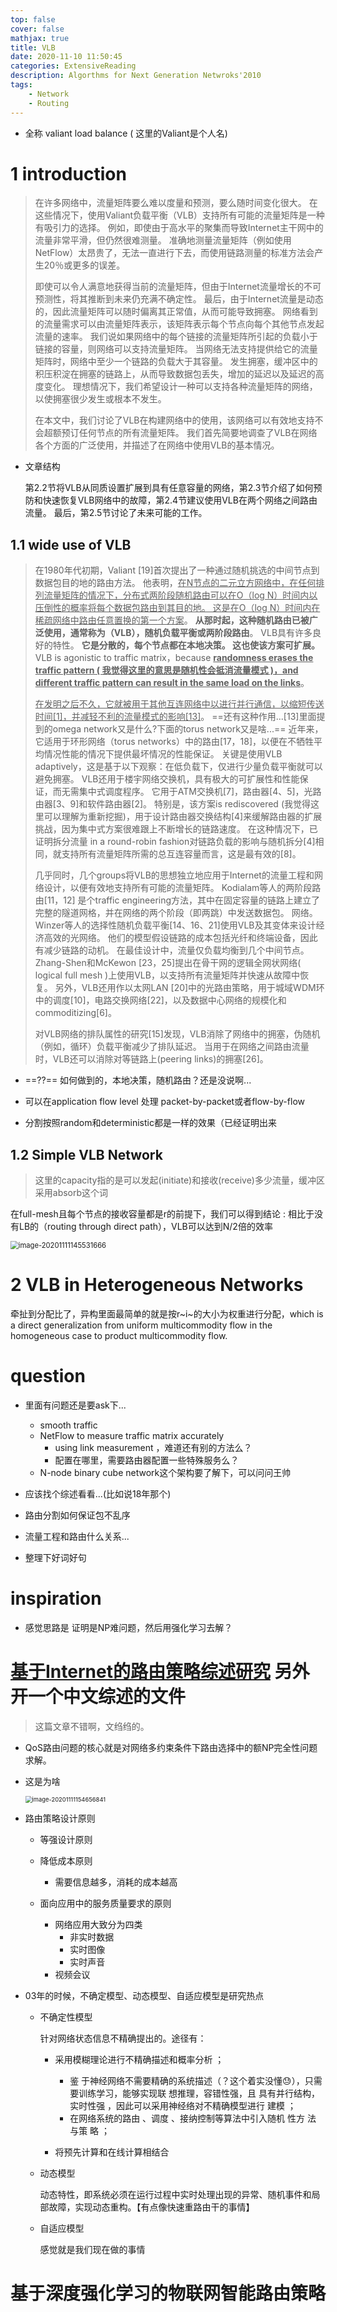 ```yaml
---
top: false
cover: false
mathjax: true
title: VLB
date: 2020-11-10 11:50:45
categories: ExtensiveReading
description: Algorthms for Next Generation Netwroks'2010
tags:
    - Network
    - Routing
---
```




* 全称 valiant load balance ( 这里的Valiant是个人名)



# 1 introduction

> 在许多网络中，流量矩阵要么难以度量和预测，要么随时间变化很大。 在这些情况下，使用Valiant负载平衡（VLB）支持所有可能的流量矩阵是一种有吸引力的选择。 例如，即使由于高水平的聚集而导致Internet主干网中的流量非常平滑，但仍然很难测量。 准确地测量流量矩阵（例如使用NetFlow）太昂贵了，无法一直进行下去，而使用链路测量的标准方法会产生20％或更多的误差。 
>
> 即使可以令人满意地获得当前的流量矩阵，但由于Internet流量增长的不可预测性，将其推断到未来仍充满不确定性。 最后，由于Internet流量是动态的，因此流量矩阵可以随时偏离其正常值，从而可能导致拥塞。 网络看到的流量需求可以由流量矩阵表示，该矩阵表示每个节点向每个其他节点发起流量的速率。 我们说如果网络中的每个链接的流量矩阵所引起的负载小于链接的容量，则网络可以支持流量矩阵。 当网络无法支持提供给它的流量矩阵时，网络中至少一个链路的负载大于其容量。 发生拥塞，缓冲区中的积压积淀在拥塞的链路上，从而导致数据包丢失，增加的延迟以及延迟的高度变化。 理想情况下，我们希望设计一种可以支持各种流量矩阵的网络，以使拥塞很少发生或根本不发生。 
>
> 在本文中，我们讨论了VLB在构建网络中的使用，该网络可以有效地支持不会超额预订任何节点的所有流量矩阵。 我们首先简要地调查了VLB在网络各个方面的广泛使用，并描述了在网络中使用VLB的基本情况。

* 文章结构

  第2.2节将VLB从同质设置扩展到具有任意容量的网络，第2.3节介绍了如何预防和快速恢复VLB网络中的故障，第2.4节建议使用VLB在两个网络之间路由流量。 最后，第2.5节讨论了未来可能的工作。



## 1.1 wide use of VLB

> 在1980年代初期，Valiant [19]首次提出了一种通过随机挑选的中间节点到数据包目的地的路由方法。 他表明，<u>在N节点的二元立方网络中，在任何排列流量矩阵的情况下，分布式两阶段随机路由可以在O（log N）时间内以压倒性的概率将每个数据包路由到其目的地。 这是在O（log N）时间内在稀疏网络中路由任意置换的第一个方案</u>。 **从那时起，这种随机路由已被广泛使用，通常称为（VLB），随机负载平衡或两阶段路由**。  VLB具有许多良好的特性。 **它是分散的，每个节点都在本地决策。 这也使该方案可扩展。**  VLB is agonistic to traffic matrix，because <u>**randomness erases the traffic pattern ( 我觉得这里的意思是随机性会抵消流量模式 )，and different traffic pattern can result in the same load on the links**</u>。 
>
> <u>在发明之后不久，它就被用于其他互连网络中以进行并行通信，以缩短传送时间[1]，并减轻不利的流量模式的影响[13]</u>。 ==还有这种作用...[13]里面提到的omega network又是什么?下面的torus network又是啥...== 近年来，它适用于环形网络（torus networks）中的路由[17，18]，以便在不牺牲平均情况性能的情况下提供最坏情况的性能保证。 关键是使用VLB adaptively，这是基于以下观察：在低负载下，仅进行少量负载平衡就可以避免拥塞。  VLB还用于楼宇网络交换机，具有极大的可扩展性和性能保证，而无需集中式调度程序。 它用于ATM交换机[7]，路由器[4、5]，光路由器[3、9]和软件路由器[2]。 特别是，该方案is rediscovered (我觉得这里可以理解为重新挖掘)，用于设计路由器交换结构[4]来缓解路由器的扩展挑战，因为集中式方案很难跟上不断增长的链路速度。 在这种情况下，已证明拆分流量 in a round-robin fashion对链路负载的影响与随机拆分[4]相同，就支持所有流量矩阵所需的总互连容量而言，这是最有效的[8]。 
>
> 几乎同时，几个groups将VLB的思想独立地应用于Internet的流量工程和网络设计，以便有效地支持所有可能的流量矩阵。  Kodialam等人的两阶段路由[11，12] 是个traffic engineering方法，其中在固定容量的链路上建立了完整的隧道网格，并在网络的两个阶段（即两跳）中发送数据包。 网络。  Winzer等人的选择性随机负载平衡[14、16、21]使用VLB及其变体来设计经济高效的光网络。 他们的模型假设链路的成本包括光纤和终端设备，因此有减少链路的动机。 在最佳设计中，流量仅负载均衡到几个中间节点。  Zhang-Shen和McKewon [23，25]提出在骨干网的逻辑全网状网络( logical full mesh )上使用VLB，以支持所有流量矩阵并快速从故障中恢复。 另外，VLB还用作以太网LAN [20]中的光路由策略，用于城域WDM环中的调度[10]，电路交换网络[22]，以及数据中心网络的规模化和commoditizing[6]。
>
> 对VLB网络的排队属性的研究[15]发现，VLB消除了网络中的拥塞，伪随机（例如，循环）负载平衡减少了排队延迟。 当用于在网络之间路由流量时，VLB还可以消除对等链路上(peering links)的拥塞[26]。

* ==??== 如何做到的，本地决策，随机路由？还是没说啊...

* 可以在application flow level 处理 packet-by-packet或者flow-by-flow

* 分割按照random和deterministic都是一样的效果（已经证明出来



## 1.2 Simple VLB Network

> 这里的capacity指的是可以发起(initiate)和接收(receive)多少流量，缓冲区采用absorb这个词

在full-mesh且每个节点的接收容量都是r的前提下，我们可以得到结论 : 相比于没有LB的（routing through direct path），VLB可以达到N/2倍的效率

<img src="C:\Users\hesy\AppData\Roaming\Typora\typora-user-images\image-20201111145531666.png" alt="image-20201111145531666" style="zoom:80%;" />



# 2 VLB in Heterogeneous Networks

牵扯到分配比了，异构里面最简单的就是按r~i~的大小为权重进行分配，which is a direct generalization from uniform multicommodity flow in the homogeneous case to product multicommodity flow.



# question

* 里面有问题还是要ask下...
  * smooth traffic
  * NetFlow to measure traffic matrix accurately
    * using link measurement ，难道还有别的方法么？
    * 配置在哪里，需要路由器配置一些特殊服务么？
  * N-node binary cube network这个架构要了解下，可以问问王帅
* 应该找个综述看看...(比如说18年那个)
* 路由分割如何保证包不乱序
* 流量工程和路由什么关系...



* 整理下好词好句



# inspiration

* 感觉思路是 证明是NP难问题，然后用强化学习去解？



# [基于Internet的路由策略综述研究](http://www.jsjkx.com/CN/article/openArticlePDF.jsp?id=15181) 另外开一个中文综述的文件

> 这篇文章不错啊，文绉绉的。

* QoS路由问题的核心就是对网络多约束条件下路由选择中的额NP完全性问题求解。

* 这是为啥

  <img src="C:\Users\hesy\AppData\Roaming\Typora\typora-user-images\image-20201111154656841.png" alt="image-20201111154656841" style="zoom:67%;" />

* 路由策略设计原则

  * 等强设计原则
  * 降低成本原则
    
    * 需要信息越多，消耗的成本越高
  * 面向应用中的服务质量要求的原则
    * 网络应用大致分为四类
      * 非实时数据
      * 实时图像
      * 实时声音
    * 视频会议
  
* 03年的时候，不确定模型、动态模型、自适应模型是研究热点
  
  * 不确定性模型
  
    针对网络状态信息不精确提出的。途径有：
  
    * 采用模糊理论进行不精确描述和概率分析 ；
  
      * 鉴 于神经网络不需要精确的系统描述（？这个着实没懂😓），只需要训练学习，能够实现联 想推理，容错性强，且 具有并行结构，实时性强 ，因此可以采用神经络对不精确模型进行 建模 ；
      * 在网络系统的路由 、调度 、接纳控制等算法中引入随机 性方 法 与策 略 ；
    * 将预先计算和在线计算相结合
  
  * 动态模型
  
    动态特性，即系统必须在运行过程中实时处理出现的异常、随机事件和局部故障，实现动态重构。【有点像快速重路由干的事情】
  
  * 自适应模型
  
    感觉就是我们现在做的事情
  
    

# 基于深度强化学习的物联网智能路由策略

